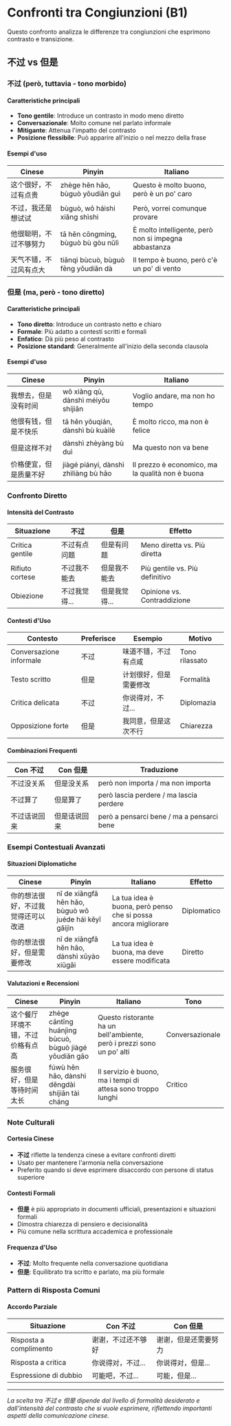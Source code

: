# Confronti tra Congiunzioni (B1)

Questo confronto analizza le differenze tra congiunzioni che esprimono contrasto e transizione.

## 不过 vs 但是

### 不过 (però, tuttavia - tono morbido)

#### Caratteristiche principali

- **Tono gentile**: Introduce un contrasto in modo meno diretto
- **Conversazionale**: Molto comune nel parlato informale
- **Mitigante**: Attenua l'impatto del contrasto
- **Posizione flessibile**: Può apparire all'inizio o nel mezzo della frase

#### Esempi d'uso

| Cinese | Pinyin | Italiano |
|--------|--------|----------|
| 这个很好，不过有点贵 | zhège hěn hǎo, bùguò yǒudiǎn guì | Questo è molto buono, però è un po' caro |
| 不过，我还是想试试 | bùguò, wǒ háishi xiǎng shìshi | Però, vorrei comunque provare |
| 他很聪明，不过不够努力 | tā hěn cōngming, bùguò bù gòu nǔlì | È molto intelligente, però non si impegna abbastanza |
| 天气不错，不过风有点大 | tiānqì bùcuò, bùguò fēng yǒudiǎn dà | Il tempo è buono, però c'è un po' di vento |

### 但是 (ma, però - tono diretto)

#### Caratteristiche principali

- **Tono diretto**: Introduce un contrasto netto e chiaro
- **Formale**: Più adatto a contesti scritti e formali
- **Enfatico**: Dà più peso al contrasto
- **Posizione standard**: Generalmente all'inizio della seconda clausola

#### Esempi d'uso

| Cinese | Pinyin | Italiano |
|--------|--------|----------|
| 我想去，但是没有时间 | wǒ xiǎng qù, dànshì méiyǒu shíjiān | Voglio andare, ma non ho tempo |
| 他很有钱，但是不快乐 | tā hěn yǒuqián, dànshì bù kuàilè | È molto ricco, ma non è felice |
| 但是这样不对 | dànshì zhèyàng bù duì | Ma questo non va bene |
| 价格便宜，但是质量不好 | jiàgé piányi, dànshì zhìliàng bù hǎo | Il prezzo è economico, ma la qualità non è buona |

### Confronto Diretto

#### Intensità del Contrasto

| Situazione | 不过 | 但是 | Effetto |
|------------|------|------|---------|
| Critica gentile | 不过有点问题 | 但是有问题 | Meno diretta vs. Più diretta |
| Rifiuto cortese | 不过我不能去 | 但是我不能去 | Più gentile vs. Più definitivo |
| Obiezione | 不过我觉得... | 但是我觉得... | Opinione vs. Contraddizione |

#### Contesti d'Uso

| Contesto | Preferisce | Esempio | Motivo |
|----------|------------|---------|--------|
| Conversazione informale | 不过 | 味道不错，不过有点咸 | Tono rilassato |
| Testo scritto | 但是 | 计划很好，但是需要修改 | Formalità |
| Critica delicata | 不过 | 你说得对，不过... | Diplomazia |
| Opposizione forte | 但是 | 我同意，但是这次不行 | Chiarezza |

#### Combinazioni Frequenti

| Con 不过 | Con 但是 | Traduzione |
|----------|----------|------------|
| 不过没关系 | 但是没关系 | però non importa / ma non importa |
| 不过算了 | 但是算了 | però lascia perdere / ma lascia perdere |
| 不过话说回来 | 但是话说回来 | però a pensarci bene / ma a pensarci bene |

### Esempi Contestuali Avanzati

#### Situazioni Diplomatiche

| Cinese | Pinyin | Italiano | Effetto |
|--------|--------|----------|---------|
| 你的想法很好，不过我觉得还可以改进 | nǐ de xiǎngfǎ hěn hǎo, bùguò wǒ juéde hái kěyǐ gǎijìn | La tua idea è buona, però penso che si possa ancora migliorare | Diplomatico |
| 你的想法很好，但是需要修改 | nǐ de xiǎngfǎ hěn hǎo, dànshì xūyào xiūgǎi | La tua idea è buona, ma deve essere modificata | Diretto |

#### Valutazioni e Recensioni

| Cinese | Pinyin | Italiano | Tono |
|--------|--------|----------|------|
| 这个餐厅环境不错，不过价格有点高 | zhège cāntīng huánjìng bùcuò, bùguò jiàgé yǒudiǎn gāo | Questo ristorante ha un bell'ambiente, però i prezzi sono un po' alti | Conversazionale |
| 服务很好，但是等待时间太长 | fúwù hěn hǎo, dànshì děngdài shíjiān tài cháng | Il servizio è buono, ma i tempi di attesa sono troppo lunghi | Critico |

### Note Culturali

#### Cortesia Cinese

- **不过** riflette la tendenza cinese a evitare confronti diretti
- Usato per mantenere l'armonia nella conversazione
- Preferito quando si deve esprimere disaccordo con persone di status superiore

#### Contesti Formali

- **但是** è più appropriato in documenti ufficiali, presentazioni e situazioni formali
- Dimostra chiarezza di pensiero e decisionalità
- Più comune nella scrittura accademica e professionale

#### Frequenza d'Uso

- **不过**: Molto frequente nella conversazione quotidiana
- **但是**: Equilibrato tra scritto e parlato, ma più formale

### Pattern di Risposta Comuni

#### Accordo Parziale

| Situazione | Con 不过 | Con 但是 |
|------------|----------|----------|
| Risposta a complimento | 谢谢，不过还不够好 | 谢谢，但是还需要努力 |
| Risposta a critica | 你说得对，不过... | 你说得对，但是... |
| Espressione di dubbio | 可能吧，不过... | 可能，但是... |

---

*La scelta tra 不过 e 但是 dipende dal livello di formalità desiderato e dall'intensità del contrasto che si vuole esprimere, riflettendo importanti aspetti della comunicazione cinese.*
